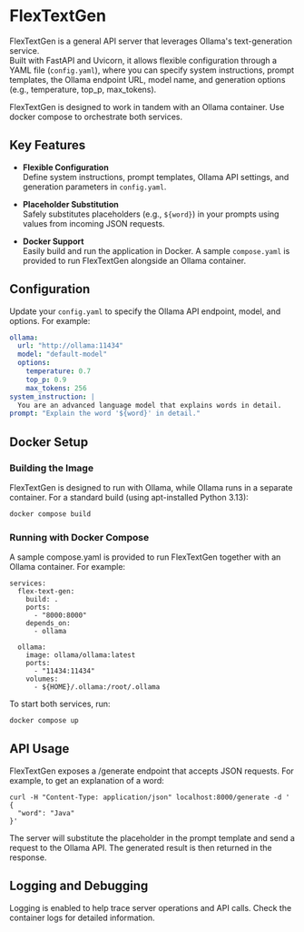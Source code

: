 # FlexTextGen

FlexTextGen is a general API server that leverages Ollama's text-generation service.  
Built with FastAPI and Uvicorn, it allows flexible configuration through a YAML file (`config.yaml`), where you can specify system instructions, prompt templates, the Ollama endpoint URL, model name, and generation options (e.g., temperature, top_p, max_tokens).

FlexTextGen is designed to work in tandem with an Ollama container. Use docker compose to orchestrate both services.

## Key Features

- **Flexible Configuration**  
  Define system instructions, prompt templates, Ollama API settings, and generation parameters in `config.yaml`.

- **Placeholder Substitution**  
  Safely substitutes placeholders (e.g., `${word}`) in your prompts using values from incoming JSON requests.

- **Docker Support**  
  Easily build and run the application in Docker. A sample `compose.yaml` is provided to run FlexTextGen alongside an Ollama container.

## Configuration

Update your `config.yaml` to specify the Ollama API endpoint, model, and options. For example:

```yaml
ollama:
  url: "http://ollama:11434"
  model: "default-model"
  options:
    temperature: 0.7
    top_p: 0.9
    max_tokens: 256
system_instruction: |
  You are an advanced language model that explains words in detail.
prompt: "Explain the word '${word}' in detail."
```

## Docker Setup

### Building the Image

FlexTextGen is designed to run with Ollama, while Ollama runs in a separate container.
For a standard build (using apt-installed Python 3.13):

```sh
docker compose build
```

### Running with Docker Compose

A sample compose.yaml is provided to run FlexTextGen together with an Ollama container.
For example:

```
services:
  flex-text-gen:
    build: .
    ports:
      - "8000:8000"
    depends_on:
      - ollama

  ollama:
    image: ollama/ollama:latest
    ports:
      - "11434:11434"
    volumes:
      - ${HOME}/.ollama:/root/.ollama
```

To start both services, run:

```sh
docker compose up
```

## API Usage

FlexTextGen exposes a /generate endpoint that accepts JSON requests. For example, to get an explanation of a word:

```
curl -H "Content-Type: application/json" localhost:8000/generate -d '
{
  "word": "Java"
}'
```

The server will substitute the placeholder in the prompt template and send a request to the Ollama API. The generated result is then returned in the response.

## Logging and Debugging

Logging is enabled to help trace server operations and API calls. Check the container logs for detailed information.
